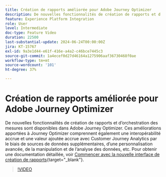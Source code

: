 ```yaml
---
title: Création de rapports améliorée pour Adobe Journey Optimizer
description: De nouvelles fonctionnalités de création de rapports et d’orchestration des mesures sont disponibles dans Adobe Journey Optimizer. Ces améliorations apportées à Journey Optimizer comprennent également une interopérabilité accrue et une valeur ajoutée étendue avec Customer Journey Analytics par le biais de sources de données supplémentaires, d’une personnalisation avancée, d’une manipulation de données, d’une analyse, etc.
feature: Experience Platform Integration
role: User
level: Intermediate
doc-type: Feature Video
duration: 22500
last-substantial-update: 2024-06-24T00:00:00Z
jira: KT-15767
exl-id: 9a3e1d44-e61f-416e-a4a2-c46bce7445c3
source-git-commit: 1a4ecef0d27d46164a1275906aaf36730468f0ae
workflow-type: tm+mt
source-wordcount: '101'
ht-degree: 37%

---
```


# Création de rapports améliorée pour Adobe Journey Optimizer

De nouvelles fonctionnalités de création de rapports et d’orchestration des mesures sont disponibles dans Adobe Journey Optimizer. Ces améliorations apportées à Journey Optimizer comprennent également une interopérabilité accrue et une valeur ajoutée accrue avec Customer Journey Analytics par le biais de sources de données supplémentaires, d’une personnalisation avancée, de la manipulation et de l’analyse des données, etc. Pour obtenir une documentation détaillée, voir [Commencer avec la nouvelle interface de création de rapports](https://experienceleague.adobe.com/fr/docs/journey-optimizer/using/channel-report/report-gs-cja){target="_blank"}.

>[!VIDEO](https://video.tv.adobe.com/v/3443153/?captions=fre_fr&learn=on)
